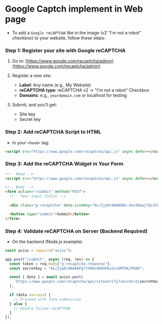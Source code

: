 # Google Captch implement in Web page

- To add a `Google reCAPTCHA` like in the image (v2 "I'm not a robot" checkbox) to your website, follow these steps:

### Step 1: Register your site with Google reCAPTCHA

1. Go to: [https://www.google.com/recaptcha/admin](https://www.google.com/recaptcha/admin)
2. Register a new site:

   - **Label**: Any name (e.g., My Website)
   - **reCAPTCHA type**: reCAPTCHA v2 → "I'm not a robot" Checkbox
   - **Domains**: e.g., `yourdomain.com` or localhost for testing

3. Submit, and you’ll get:

   - Site key
   - Secret key

### Step 2: Add reCAPTCHA Script to HTML

- In your `<head>` tag:

```html
<script src="https://www.google.com/recaptcha/api.js" async defer></script>
```

### Step 3: Add the reCAPTCHA Widget in Your Form

```html
<!-- Head -->
<script src="https://www.google.com/recaptcha/api.js" async defer></script>

<!-- Body -->
<form action="/submit" method="POST">
  <!-- Your input fields -->
  
  <div class="g-recaptcha" data-sitekey="6LcZjp0rAAAAADG-4xv3OowjlDLXlOtxOzFzhyLWD"></div>

  <button type="submit">Submit</button>
</form>
```

### Step 4: Validate reCAPTCHA on Server (Backend Required)

- On the backend (Node.js example):

```js
const axios = require("axios");

app.post("/submit", async (req, res) => {
  const token = req.body["g-recaptcha-response"];
  const secretKey = "6LcZjp0rAAAAAPgrlV0Hzd6D9Vkx2svbMT8KJPQ9D";

  const { data } = await axios.post(
    `https://www.google.com/recaptcha/api/siteverify?secret=${secretKey}&response=${token}`
  );

  if (data.success) {
    // Proceed with form submission
  } else {
    // Handle failed reCAPTCHA
  }
});

```
